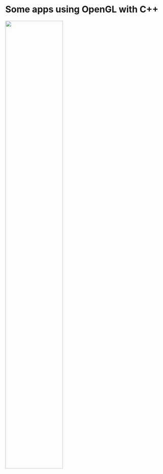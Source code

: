 <h1>Some apps using OpenGL with C++</h1>
<img src = "https://camo.githubusercontent.com/a16100262e6e3494ed17468498e097ebd294558b63a7ecbb39e4a52e44be3b6f/68747470733a2f2f6d656469612e67697068792e636f6d2f6d656469612f53386b5339544c475577325436476872314c2f67697068792e676966" width = '60%' height = '60%'>
